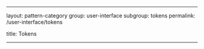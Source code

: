 ---

layout: pattern-category
group: user-interface
subgroup: tokens
permalink: /user-interface/tokens

title: Tokens

---